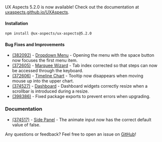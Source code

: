 UX Aspects 5.2.0 is now available! Check out the documentation at [uxaspects.github.io/UXAspects](https://uxaspects.github.io/UXAspects).

#### Installation
```bash
npm install @ux-aspects/ux-aspects@5.2.0
```

#### Bug Fixes and Improvements
* [(382092)](https://internal.almoctane.com/ui/entity-navigation?p=131002/7002&entityType=work_item&id=382092) -
[Dropdown Menu](https://uxaspects.github.io/UXAspects/#/components/buttons#dropdowns) -
Opening the menu with the space button now focuses the first menu item.
* [(372605)](https://internal.almoctane.com/ui/entity-navigation?p=131002/7002&entityType=work_item&id=372605) -
[Marquee Wizard](https://uxaspects.github.io/UXAspects/#/components/wizard#marquee-wizard) -
Tab index corrected so that steps can now be accessed through the keyboard.
* [(372606)](https://internal.almoctane.com/ui/entity-navigation?p=131002/7002&entityType=work_item&id=372606) -
[Timeline Chart](https://uxaspects.github.io/UXAspects/#/charts/timeline-chart#timeline-chart) -
Tooltip now disappears when moving mouse up into the upper chart.
* [(374527)](https://internal.almoctane.com/ui/entity-navigation?p=131002/7002&entityType=work_item&id=374527) -
[Dashboard](https://uxaspects.github.io/UXAspects/#/components/dashboard#dashboard) -
Dashboard widgets correctly resize when a scrollbar is introduced during a resize.
* [(398386)](https://internal.almoctane.com/ui/entity-navigation?p=131002/7002&entityType=work_item&id=398386) -
Fixed package exports to prevent errors when upgrading.

### Documentation
* [(374517)](https://internal.almoctane.com/ui/entity-navigation?p=131002/7002&entityType=work_item&id=374517) -
[Side Panel](https://uxaspects.github.io/UXAspects/#/components/panels#side-panel) -
The animate input now has the correct default value of false.

Any questions or feedback? Feel free to open an issue on [GitHub](https://github.com/UXAspects/UXAspects/issues)!
